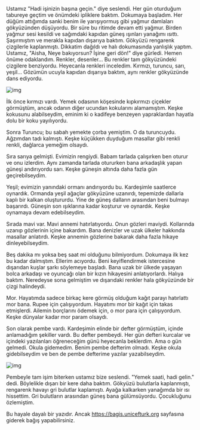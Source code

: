 Ustamız "Hadi işinizin başına geçin." diye seslendi. Her gün oturduğum tabureye geçtim ve önümdeki ipliklere baktım. Dokumaya başladım. Her düğüm attığımda sanki benim ile yarışıyormuş gibi yağmur damlaları gökyüzünden düşüyordu. Bir süre bu ritimde devam etti yağmur. Birden yağmur sesi kesildi ve sağımdaki kapıdan güneş ışınları yanağımı ısıttı. Şaşırmıştım ve merakla kapıdan dışarıya baktım. Gökyüzü rengarenk çizgilerle kaplanmıştı. Dikkatim dağıldı ve halı dokumasında yanlışlık yaptım. Ustamız, "Aisha, Neye bakıyorsun? İşine geri dön!" diye gürledi. Hemen önüme odaklandım. Renkler, desenler... Bu renkler tam gökyüzündeki çizgilere benziyordu. Heyecanla renkleri inceledim. Kırmızı, turuncu, sarı, yeşil... Gözümün ucuyla kapıdan dışarıya baktım, aynı renkler gökyüzünde dans ediyordu.

![img](https://i.imgur.com/87uRTBA.jpg)

İlk önce kırmızı vardı. Yemek odasının köşesinde kıpkırmızı çiçekler görmüştüm, ancak odanın diğer ucundan kokularını alamamıştım. Keşke kokusunu alabilseydim, eminim ki o kadifeye benzeyen yapraklardan hayatla dolu bir koku yayılıyordu.


Sonra Turuncu; bu sabah yemekte çorba yemiştim. O da turuncuydu. Ağzımdan tadı kalmıştı. Keşke küçükken duyduğum masallar gibi renkli renkli, dağlarca yemeğim olsaydı.


Sıra sarıya gelmişti. Evimizin rengiydi. Babam tarlada çalışırken ben oturur ve onu izlerdim. Aynı zamanda tarlada otururken bana arkadaşlık yapan güneşi andırıyordu sarı. Keşke güneşin altında daha fazla gün geçirebilseydim.


Yeşil; evimizin yanındaki ormanı andırıyordu bu. Kardeşimle saatlerce oynardık. Ormanda yeşil ağaçlar gökyüzüne uzanırdı, tepemizde dallarla kaplı bir kalkan oluştururdu. Yine de güneş dalların arasından beni bulmayı başarırdı. Güneşin son ışıklarına kadar koşturur ve oynardık. Keşke oynamaya devam edebilseydim.


Sırada mavi var. Mavi annemi hatırlatıyordu. Onun gözleri maviydi. Kollarında uzanıp gözlerinin içine bakardım. Bana denizler ve uzak ülkeler hakkında masallar anlatırdı. Keşke annemin gözlerine bakarak daha fazla hikaye dinleyebilseydim.


Beş dakika mı yoksa beş saat mi olduğunu bilmiyordum. Dokumaya ilk kez bu kadar dalmıştım. Ellerim acıyordu. Beni keyiflendirmek istercesine dışarıdan kuşlar şarkı söylemeye başladı. Bana uzak bir ülkede yaşayan bolca arkadaşı ve oyuncağı olan bir kızın hikayesini anlatıyorlardı. Halıya baktım. Neredeyse sona gelmiştim ve dışarıdaki renkler hala gökyüzünde bir çizgi halindeydi. 


Mor. Hayatımda sadece birkaç kere görmüş olduğum kağıt parayı hatırlattı mor bana. Rupee için çalışıyordum. Hayatımı mor bir kağıt için takas etmişlerdi. Ailemin borçlarını ödemek için, o mor para için çalışıyordum. Keşke dünyalar kadar mor param olsaydı.


Son olarak pembe vardı. Kardeşimin elinde bir defter görmüştüm, içinde anlamadığım şekiller vardı. Bu defter pembeydi. Her gün defteri kurcalar ve içindeki yazılanları öğreneceğim günü heyecanla beklerdim. Ama o gün gelmedi. Okula gidemedim. Benim pembe defterim olmadı. Keşke okula gidebilseydim ve ben de pembe defterime yazılar yazabilseydim.

![img](https://i.imgur.com/gE7mDQ6.jpg)

Pembeyle tam işim biterken ustamız bize seslendi. "Yemek saati, hadi gelin." dedi. Böylelikle dışarı bir kere daha baktım. Gökyüzü bulutlarla kaplanmıştı, rengarenk havayı gri bulutlar kaplamıştı. Ayağa kalkarken yanağımda bir ısı hissettim. Gri bulutların arasından güneş bana gülümsüyordu. Çocukluğunu özlemiştim.





Bu hayale dayalı bir yazıdır. Ancak https://bagis.unicefturk.org sayfasına giderek bağış yapabilirsiniz.